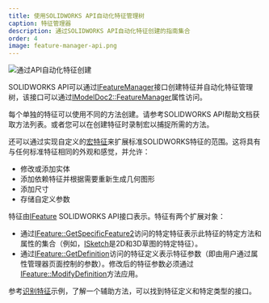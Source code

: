 ```yaml
---
title: 使用SOLIDWORKS API自动化特征管理树
caption: 特征管理器
description: 通过SOLIDWORKS API自动化特征创建的指南集合
order: 4
image: feature-manager-api.png
---
```

![通过API自动化特征创建](feature-manager-api.png)

SOLIDWORKS API可以通过[IFeatureManager](https://help.solidworks.com/2013/english/api/sldworksapi/SolidWorks.Interop.sldworks~SolidWorks.Interop.sldworks.IFeatureManager.html)接口创建特征并自动化特征管理树，该接口可以通过[IModelDoc2::FeatureManager](https://help.solidworks.com/2013/english/api/sldworksapi/solidworks.interop.sldworks~solidworks.interop.sldworks.imodeldoc2~featuremanager.html)属性访问。

每个单独的特征可以使用不同的方法创建。请参考SOLIDWORKS API帮助文档获取方法列表。或者您可以在创建特征时录制宏以捕捉所需的方法。

还可以通过实现自定义的[宏特征](https://help.solidworks.com/2013/english/api/sldworksapiprogguide/macro_features/overview_of_macro_features.htm)来扩展标准SOLIDWORKS特征的范围。这将具有与任何标准特征相同的外观和感觉，并允许：

* 修改或添加实体
* 添加依赖特征并根据需要重新生成几何图形
* 添加尺寸
* 存储自定义参数

特征由[IFeature](https://help.solidworks.com/2012/english/api/sldworksapi/solidworks.interop.sldworks~solidworks.interop.sldworks.ifeature.html) SOLIDWORKS API接口表示。特征有两个扩展对象：

* 通过[IFeature::GetSpecificFeature2](https://help.solidworks.com/2012/english/api/sldworksapi/SolidWorks.Interop.sldworks~SolidWorks.Interop.sldworks.IFeature~GetSpecificFeature2.html)访问的特定特征表示此特征的特定方法和属性的集合（例如，[ISketch](https://help.solidworks.com/2012/english/api/sldworksapi/solidworks.interop.sldworks~solidworks.interop.sldworks.isketch_members.html)是2D和3D草图的特定特征）。
* 通过[IFeature::GetDefinition](https://help.solidworks.com/2012/english/api/sldworksapi/solidworks.interop.sldworks~solidworks.interop.sldworks.ifeature~getdefinition.html)访问的特征定义表示特征参数（即由用户通过属性管理器页面控制的参数）。修改后的特征参数必须通过[IFeature::ModifyDefinition](https://help.solidworks.com/2012/english/api/sldworksapi/solidworks.interop.sldworks~solidworks.interop.sldworks.ifeature~modifydefinition.html)方法应用。

参考[识别特征](identify-feature)示例，了解一个辅助方法，可以找到特征定义和特定类型的接口。